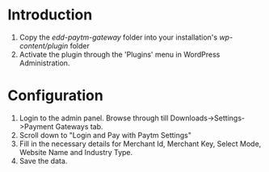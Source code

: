 # Introduction
 1. Copy the *edd-paytm-gateway* folder into your installation's  *wp-content/plugin* folder
 2. Activate the plugin through the 'Plugins' menu in WordPress Administration.

# Configuration
 1. Login to the admin panel. Browse through till Downloads->Settings->Payment Gateways tab. 
 2. Scroll down to "Login and Pay with Paytm Settings"
 3. Fill in the necessary details for Merchant Id, Merchant Key, Select Mode, Website Name and Industry Type.
 4. Save the data.
